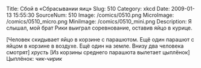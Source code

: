 Title: Сбой в «Сбрасывании яиц» 
Slug: 510 
Category: xkcd 
Date: 2009-01-13 15:55:30 
SourceNum: 510 
Image: /comics/0510.png 
MicroImage: /comics/0510_micro.png 
MiniImage: /comics/0510_mini.png 
Description: Я слышал, мой брат Рики выиграл соревнование, оставив яйцо в курице. 

[Человек скидывает яйцо в корзине с парашютом. Ещё один парашют с яйцом в корзине в воздухе. Ещё один на земле.  Внизу два человека смотрят]
*хрусть*
[Из корзины среднего парашюта вылетает цыплёнок]
Цыплёнок: *чик-чирик*